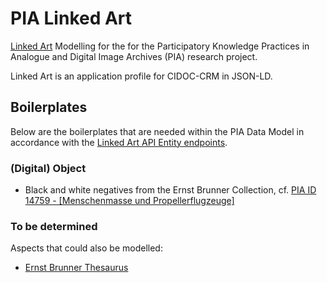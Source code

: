 # PIA Linked Art
[Linked Art](https://linked.art) Modelling for the for the Participatory Knowledge Practices in Analogue and Digital Image Archives (PIA) research project. 

Linked Art is an application profile for CIDOC-CRM in JSON-LD. 

## Boilerplates

Below are the boilerplates that are needed within the PIA Data Model in accordance with the [Linked Art API Entity endpoints](https://linked.art/api/1.0/endpoint/).

### (Digital) Object
- Black and white negatives from the Ernst Brunner Collection, cf. [PIA ID 14759 - [Menschenmasse und Propellerflugzeuge]](modelling/01_Object/14759.json)

### 

### To be determined

Aspects that could also be modelled: 
- [Ernst Brunner Thesaurus](https://vocab.participatory-archives.ch/)